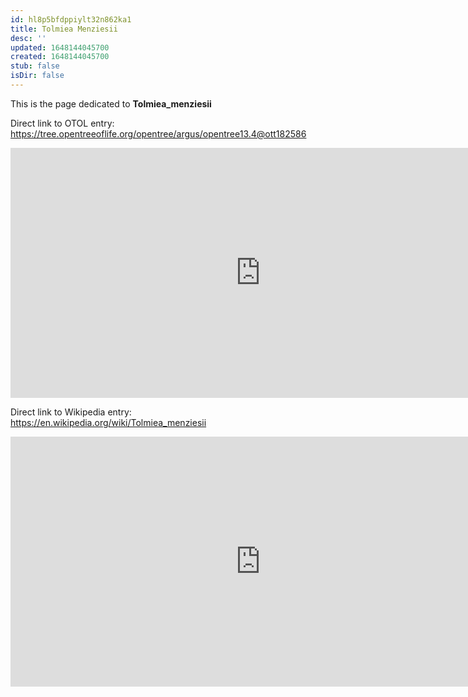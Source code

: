 ```yaml
---
id: hl8p5bfdppiylt32n862ka1
title: Tolmiea Menziesii
desc: ''
updated: 1648144045700
created: 1648144045700
stub: false
isDir: false
---
```

This is the page dedicated to **Tolmiea_menziesii**


Direct link to OTOL entry: https://tree.opentreeoflife.org/opentree/argus/opentree13.4@ott182586



<html>
    <body>
    <iframe src="https://tree.opentreeoflife.org/opentree/argus/opentree13.4@ott182586"
    width="800" height="400" frameborder="0" allowfullscreen> </iframe>
    </body>
</html>
    


Direct link to Wikipedia entry: https://en.wikipedia.org/wiki/Tolmiea_menziesii



<html>
    <body>
    <iframe src="https://en.wikipedia.org/wiki/Tolmiea_menziesii"
    width="800" height="400" frameborder="0" allowfullscreen> </iframe>
    </body>
</html>
    
